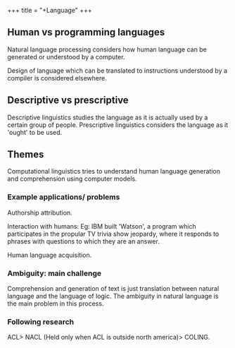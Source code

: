 +++
title = "+Language"
+++

## Human vs programming languages
Natural language processing considers how human language can be generated or understood by a computer.

Design of language which can be translated to instructions understood by a compiler is considered elsewhere.

## Descriptive vs prescriptive
Descriptive linguistics studies the language as it is actually used by a certain group of people. Prescriptive linguistics considers the language as it 'ought' to be used.

## Themes
Computational linguistics tries to understand human language generation and comprehension using computer models.

### Example applications/ problems
Authorship attribution.

Interaction with humans: Eg: IBM built 'Watson', a program which participates in the propular TV trivia show jeopardy, where it responds to phrases with questions to which they are an answer.

Human language acquisition.

### Ambiguity: main challenge
Comprehension and generation of text is just translation between natural language and the language of logic. The ambiguity in natural language is the main problem in this process.

### Following research
ACL> NACL (Held only when ACL is outside north america)> COLING.

